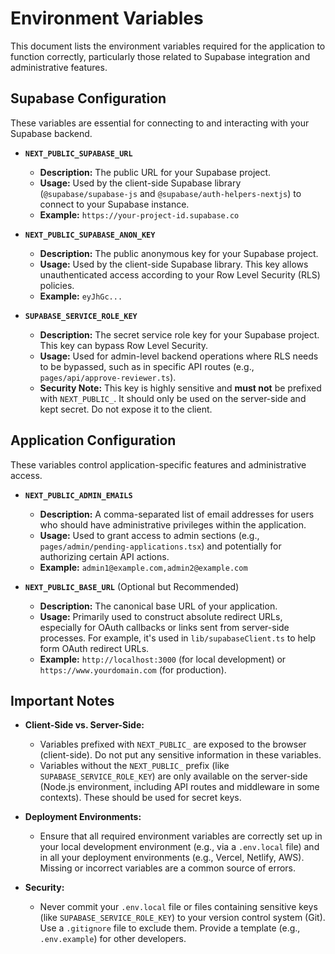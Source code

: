 # Environment Variables

This document lists the environment variables required for the application to function correctly, particularly those related to Supabase integration and administrative features.

## Supabase Configuration

These variables are essential for connecting to and interacting with your Supabase backend.

*   **`NEXT_PUBLIC_SUPABASE_URL`**
    *   **Description:** The public URL for your Supabase project.
    *   **Usage:** Used by the client-side Supabase library (`@supabase/supabase-js` and `@supabase/auth-helpers-nextjs`) to connect to your Supabase instance.
    *   **Example:** `https://your-project-id.supabase.co`

*   **`NEXT_PUBLIC_SUPABASE_ANON_KEY`**
    *   **Description:** The public anonymous key for your Supabase project.
    *   **Usage:** Used by the client-side Supabase library. This key allows unauthenticated access according to your Row Level Security (RLS) policies.
    *   **Example:** `eyJhGc...`

*   **`SUPABASE_SERVICE_ROLE_KEY`**
    *   **Description:** The secret service role key for your Supabase project. This key can bypass Row Level Security.
    *   **Usage:** Used for admin-level backend operations where RLS needs to be bypassed, such as in specific API routes (e.g., `pages/api/approve-reviewer.ts`).
    *   **Security Note:** This key is highly sensitive and **must not** be prefixed with `NEXT_PUBLIC_`. It should only be used on the server-side and kept secret. Do not expose it to the client.

## Application Configuration

These variables control application-specific features and administrative access.

*   **`NEXT_PUBLIC_ADMIN_EMAILS`**
    *   **Description:** A comma-separated list of email addresses for users who should have administrative privileges within the application.
    *   **Usage:** Used to grant access to admin sections (e.g., `pages/admin/pending-applications.tsx`) and potentially for authorizing certain API actions.
    *   **Example:** `admin1@example.com,admin2@example.com`

*   **`NEXT_PUBLIC_BASE_URL`** (Optional but Recommended)
    *   **Description:** The canonical base URL of your application.
    *   **Usage:** Primarily used to construct absolute redirect URLs, especially for OAuth callbacks or links sent from server-side processes. For example, it's used in `lib/supabaseClient.ts` to help form OAuth redirect URLs.
    *   **Example:** `http://localhost:3000` (for local development) or `https://www.yourdomain.com` (for production).

## Important Notes

*   **Client-Side vs. Server-Side:**
    *   Variables prefixed with `NEXT_PUBLIC_` are exposed to the browser (client-side). Do not put any sensitive information in these variables.
    *   Variables without the `NEXT_PUBLIC_` prefix (like `SUPABASE_SERVICE_ROLE_KEY`) are only available on the server-side (Node.js environment, including API routes and middleware in some contexts). These should be used for secret keys.

*   **Deployment Environments:**
    *   Ensure that all required environment variables are correctly set up in your local development environment (e.g., via a `.env.local` file) and in all your deployment environments (e.g., Vercel, Netlify, AWS). Missing or incorrect variables are a common source of errors.

*   **Security:**
    *   Never commit your `.env.local` file or files containing sensitive keys (like `SUPABASE_SERVICE_ROLE_KEY`) to your version control system (Git). Use a `.gitignore` file to exclude them. Provide a template (e.g., `.env.example`) for other developers.
